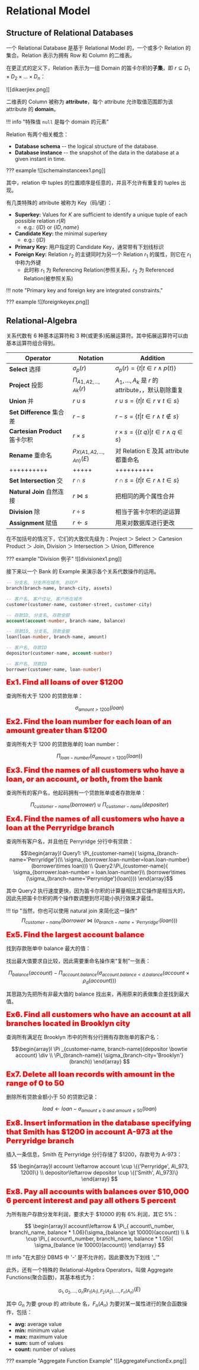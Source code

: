 
# Relational Model

## Structure of Relational Databases

一个 Relational Database 是基于 Relational Model 的，一个或多个 Relation 的集合。Relation 表示为拥有 Row 和 Column 的二维表。

在更正式的定义下，Relation 表示为一组 Domain 的笛卡尔积的**子集**，即 $r\subseteq D_1 \times D_2 \times ...\times D_n$：

![[dikaerjiex.png]]

二维表的 Column 被称为 **attribute**，每个 attribute 允许取值范围即为该 attribute 的 **domain**。

!!! info "特殊值 `null` 是每个 domain 的元素"

Relation 有两个相关概念：

- **Database schema** -- the logical structure of the database.
- **Database instance** -- the snapshot of the data in the database at a given instant in time.

??? example
	![[schemainstanceex1.png]]

其中，relation 中 tuples 的位置顺序是任意的，并且不允许有重复的 tuples 出现。

有几类特殊的 attribute 被称为 Key（码/键）：

- **Superkey:** Values for $K$ are sufficient to identify a unique tuple of each possible relation $r(R)$
	- e.g.: $\{ID\}$ or $\{ID, name\}$
- **Candidate Key:** the minimal superkey
	- e.g.: $\{ID\}$
- **Primary Key:** 用户指定的 Candidate Key，通常带有下划线标识
- **Foreign Key:** Relation $r_2$ 的主键同时为另一个 Relation $r_1$ 的属性，则它在 $r_1$ 中称为外键
	- 此时称 $r_1$ 为 Referencing Relation(参照关系)，$r_2$ 为 Referenced Relation(被参照关系)

!!! note "Primary key and foreign key are integrated constraints."

??? example
	![[foreignkeyex.png]]

## Relational-Algebra

关系代数有 6 种基本运算符和 3 种(或更多)拓展运算符。其中拓展运算符可以由基本运算符组合得到。


| Operator                   | Notation                       | Addition                                         |
| -------------------------- | ------------------------------ | ------------------------------------------------ |
| **Select** 选择              | $\sigma_p(r)$                  | $\sigma_p(r)=\{ t \| t\in r \land p(t)\}$        |
| **Project** 投影             | $\Pi _{A1, A2, ...,Ak}(r)$     | $A_1, ...,A_k$ 是 $r$ 的 attribute，，默认剔除重复         |
| **Union** 并                | $r\cup s$                      | $r\cup s =\{t\| t\in r \lor t\in s\}$            |
| **Set Difference** 集合差     | $r-s$                          | $r-s=\{t\| t\in r\land t\notin s\}$              |
| **Cartesian Product** 笛卡尔积 | $r\times s$                    | $r\times s = \{\{t\ q\}\| t\in r \land q\in s\}$ |
| **Rename** 重命名             | $\rho_{X(A1, A2, ..., An)}(E)$ | 对 Relation E 及其 attribute 都重命名                   |
| ++++++++++                 | +++++                          | ++++++++++                                       |
| **Set Intersection** 交     | $r\cap s$                      | $r\cap s=\{t\| t\in r \land t\in s\}$            |
| **Natural Join** 自然连接      | $r\bowtie s$                   | 把相同的两个属性合并                                       |
| **Division** 除             | $r\div s$                      | 相当于笛卡尔积的逆运算                                      |
| **Assignment** 赋值          | $r\leftarrow s$                | 用来对数据库进行更改                                       |

在不加括号的情况下，它们的大致优先级为：Project ＞ Select ＞ Cartesion Product ＞ Join, Division ＞ Intersection ＞ Union, Difference 

??? example "Division 例子"
	![[divisionex1.png]]

接下来以一个 Bank 的 Example 来演示各个关系代数操作的运用。

```sql
-- 分支名, 分支所在城市, 总财产
branch(branch-name, branch-city, assets)

-- 客户名, 客户住址, 客户所在城市
customer(customer-name, customer-street, customer-city)

-- 存款ID, 分支名, 存款金额
account(account-number, branch-name, balance)

-- 贷款ID, 分支名, 贷款金额
loan(loan-number, branch-name, amount)

-- 客户名, 存款ID
depositor(customer-name, account-number)

-- 客户名, 贷款ID
borrower(customer-name, loan-number)
```

<font style="font-weight: 1000;font-size: 20px" color="red">Ex1. Find all loans of over $1200</font>

查询所有大于 1200 的贷款账单：

$$
\sigma_{amount \gt 1200}(loan)
$$

<font style="font-weight: 1000;font-size: 20px" color="red">Ex2. Find the loan number for each loan of an amount greater than $1200</font>

查询所有大于 1200 的贷款账单的 loan number：

$$
\Pi_{loan-number}(\sigma_{amount \gt 1200}(loan))
$$

<font style="font-weight: 1000;font-size: 20px" color="red">Ex3. Find the names of all customers who have a loan, or an account, or both, from the bank</font>

查询所有的客户名，他起码拥有一个贷款账单或者存款账单：

$$
\Pi_{customer-name}(borrower) \cup \Pi _{customer-name}(depositer)
$$

<font style="font-weight: 1000;font-size: 20px" color="red">Ex4. Find the names of all customers who have a loan at the Perryridge branch</font>

查询所有客户名，并且他在 Perryridge 分行中有贷款：

$$\begin{array}l
Query1: \Pi_{customer-name}( \sigma_{branch-name='Perryridge'}(\\ \sigma_{borrower.loan-number=loan.loan-number}(borrower\times loan)))
\\ Query2:\Pi_{customer-name}( \sigma_{borrower.loan-number = loan.loan-number}\\
(borrower\times (\sigma_{branch-name='Perryridge'}(loan))))
\end{array}$$

其中 Query2 执行速度更快，因为笛卡尔积的计算量相比其它操作是相当大的，因此先把笛卡尔积的两个操作数调整到尽可能小执行效果才最佳。

!!! tip "当然，你也可以使用 natural join 来简化这一操作"
	$$\Pi_{customer-name}(borrower \bowtie (\sigma_{branch-name='Perryridge'}(loan)))$$

<font style="font-weight: 1000;font-size: 20px" color="red">Ex5. Find the largest account balance</font>

找到存款账单中 balance 最大的值：

找出最大值要求自比较，因此需要重命名操作来“复制”一张表：

$$
\Pi_{balance}(account)- \Pi_{account.balance}( \sigma_{account.balance < d.balance}( account \times \rho_{d}(account)))
$$

其思路为先把所有非最大值的 balance 找出来，再用原来的表做集合差找到最大值。

<font style="font-weight: 1000;font-size: 20px" color="red">Ex6. Find all customers who have an account at all branches located in Brooklyn city</font>

查询所有满足在 Brooklyn 市中的所有分行拥有存款账单的客户名：

$$\begin{array}l
\Pi _{customer-name, branch-name}(depositor \bowtie account) \div \\
\Pi_{branch-name}( \sigma_{branch-city='Brooklyn'}(branch))
\end{array}
$$

<font style="font-weight: 1000;font-size: 20px" color="red">Ex7. Delete all loan records with amount in the range of 0 to 50</font>

删除所有贷款金额小于 50 的贷款记录：

$$
load \leftarrow loan- \sigma_{amount \ge 0\ and\ amount \le 50}(loan)
$$

<font style="font-weight: 1000;font-size: 20px" color="red">Ex8. Insert information in the database specifying that Smith has $1200 in account A-973 at the Perryridge branch</font>

插入一条信息，Smith 在 Perryridge 分行存储了 $1200，存款号为 A-973： 

$$
\begin{array}l
account \leftarrow account \cup \{('Perryridge', A\_973, 1200)\}
\\ depositor\leftarrow depositor \cup \{('Smith', A\_973)\}
\end{array}
$$

<font style="font-weight: 1000;font-size: 20px" color="red">Ex8. Pay all accounts with balances over $10,000 6 percent interest and pay all others 5 percent</font>

为所有账户存款分发年利润，要求大于 $10000 的有 6% 利润，其它 5%：

$$
\begin{array}l account\leftarrow & \Pi_{ account\_number, branch\_name, balance * 1.06}(\sigma_{balance \gt 10000}(account)) \\
& \cup \Pi_{ account\_number, branch\_name, balance * 1.05}( \sigma_{balance \le 10000}(account))
\end{array}
$$

!!! info "在大部分 DBMS 中 '-' 是不允许的，因此要改为下划线 '\_'"

此外，还有一个特殊的 Relational-Algebra Operators，叫做 Aggregate Functions(聚合函数)，其基本格式为：

$$
_{G_1 ,G_2,..., G_n} g_{F_1( A_1), F_2( A_2),..., F_n( A_n)}(E)
$$

其中 $G_n$ 为要 group 的 attribute 名，$F_n( A_n)$ 为要对某一属性进行的聚合函数操作，包括：

- **avg:** average value
- **min:** minimum value
- **max:** maximum value
- **sum:** sum of values
- **count:** number of values

??? example "Aggregate Function Example"
	![[AggregateFunctionEx.png]]

